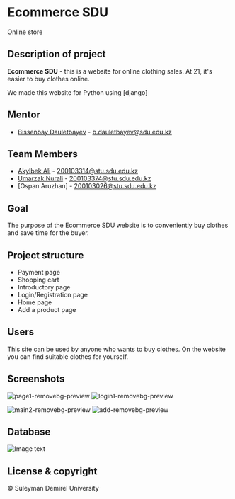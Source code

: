 # Ecommerce SDU 

Online store

## Description of project

**Ecommerce SDU** - this is a website for online clothing sales. At 21, it's easier to buy clothes online.

We made this website for Python using [django]

## Mentor
* [Bissenbay Dauletbayev](https://github.com/bissenbay) - b.dauletbayev@sdu.edu.kz


## Team Members
* [Akylbek Ali](https://github.com/Aliwkaa04) - 200103314@stu.sdu.edu.kz 
* [Umarzak Nurali](https://github.com/nurik17) - 200103374@stu.sdu.edu.kz 
* [Ospan Aruzhan] - 200103026@stu.sdu.edu.kz

## Goal

The purpose of the Ecommerce SDU website is to conveniently buy clothes and save time for the buyer.

## Project structure

* Payment page
* Shopping cart
* Introductory page
* Login/Registration page
* Home page
* Add a product page

## Users

This site can be used by anyone who wants to buy clothes. On the website you can find suitable clothes for yourself.

## Screenshots

![page1-removebg-preview](https://user-images.githubusercontent.com/72996538/146637432-9e494da6-96e4-4b6e-acd1-ea21f58e92ca.png)
![login1-removebg-preview](https://user-images.githubusercontent.com/72996538/146637392-44c6daa2-b01e-4473-957b-415c3214df02.png)

![main2-removebg-preview](https://user-images.githubusercontent.com/72996538/146637412-b892eb9f-08b1-451d-898f-283cdf4962ce.png)
![add-removebg-preview](https://user-images.githubusercontent.com/72996538/146637498-5884eaf8-9240-4ea6-9ed6-97aebeda6e95.png)
<!-- ![page2-removebg-preview](https://user-images.githubusercontent.com/72996538/146637439-aa15828e-ea7b-486e-ab1b-131b96179cd8.png)
![page3-removebg-preview](https://user-images.githubusercontent.com/72996538/146637449-a4a0a033-4826-4e25-97d1-130e45e3b74f.png) -->


<!-- ![login2-removebg-preview](https://user-images.githubusercontent.com/72996538/146637399-d2775471-9294-422b-a33e-0e6d58ce667b.png) -->

<!-- ![main1-removebg-preview](https://user-images.githubusercontent.com/72996538/146637407-6fd68454-2ca5-4e83-a759-bb379bd28f41.png) -->
<!-- ![main3-removebg-preview](https://user-images.githubusercontent.com/72996538/146637426-08697850-41da-49e8-b522-1173191633a3.png) -->


## Database

![Image text](https://github.com/zzuljs/CppLearning/blob/master/CppLearning/raw/master/Itachi.jpg)

## License & copyright
© Suleyman Demirel University


